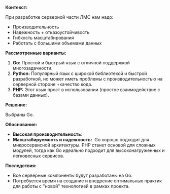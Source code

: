 **Контекст:**

При разработке серверной части ЛМС нам надо: 
* Производительность 
* Надежность + отказоустойчивость
* Гибкость масштабирования 
* Работать с большими объемами данных

**Рассмотренные варианты:**

1. **Go:** Простой и быстрый язык с отличной поддержкой многозадачности.
2. **Python:** Популярный язык с широкой библиотекой и быстрой разработкой, но может иметь проблемы с производительностью на серверной стороне +качество кода.
3. **PHP:** Этот язык прост в использовании (простое взаимодействие с базами данных).

**Решение:**

Выбраны Go.

**Обоснование:**

- **Высокая производительность**:
- **Масштабируемость и надежность:**  Go хорошо подходит для микросервисной архитектуры. PHP станет основой для сложных модулей, тогда как Go идеально подходит для высоконагруженных и легковесных сервисов.

**Последствия:**

- Все серверные компоненты будут разработаны на Go.
- Потребуется время на создание и внедрение оптимальных практик для работы с "новой" технологией в рамках проекта.
